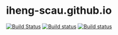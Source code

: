 # iheng-scau.github.io
[![Build Status](https://travis-ci.org/iheng-scau/iheng-scau.github.io.svg?branch=master)](https://travis-ci.org/iheng-scau/iheng-scau.github.io)
[![Build status](https://ci.appveyor.com/api/projects/status/sq6i1m9yls8ottwu?svg=true)](https://ci.appveyor.com/project/iheng-scau/iheng-scau-github-io)
[![Build status](https://iheng.visualstudio.com/iheng-scau.github.io/_apis/build/status/iheng-scau.github.io-CI.svg?branch=master)](https://iheng.visualstudio.com/iheng-scau.github.io/)
